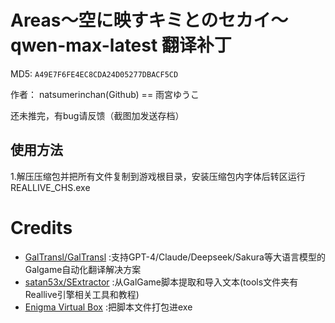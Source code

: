 # Areas～空に映すキミとのセカイ～ qwen-max-latest 翻译补丁 

MD5: `A49E7F6FE4EC8CDA24D05277DBACF5CD`

作者： natsumerinchan(Github) == 雨宮ゆうこ

还未推完，有bug请反馈（截图加发送存档）

## 使用方法
1.解压压缩包并把所有文件复制到游戏根目录，安装压缩包内字体后转区运行REALLIVE_CHS.exe

# Credits

- [GalTransl/GalTransl](https://github.com/GalTransl/GalTransl.git) :支持GPT-4/Claude/Deepseek/Sakura等大语言模型的Galgame自动化翻译解决方案
- [satan53x/SExtractor](https://github.com/satan53x/SExtractor.git) :从GalGame脚本提取和导入文本(tools文件夹有Reallive引擎相关工具和教程)
- [Enigma Virtual Box](https://enigmaprotector.com/assets/files/enigmavb.exe) :把脚本文件打包进exe

